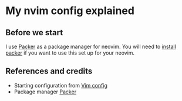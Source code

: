 # My nvim config explained

## Before we start

I use [Packer](https://github.com/wbthomason/packer.nvim) as a package manager for neovim.
You will need to [install packer](https://github.com/wbthomason/packer.nvim#quickstart) if you want to use this set up for your neovim.

## References and credits

- Starting configuration from [Vim config](https://vimconfig.com/)
- Package manager [Packer](https://github.com/wbthomason/packer.nvim) 
